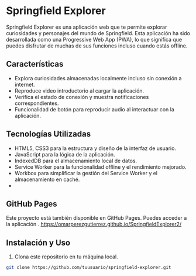 # Springfield Explorer

Springfield Explorer es una aplicación web que te permite explorar curiosidades y personajes del mundo de Springfield. Esta aplicación ha sido desarrollada como una Progressive Web App (PWA), lo que significa que puedes disfrutar de muchas de sus funciones incluso cuando estás offline.

## Características

- Explora curiosidades almacenadas localmente incluso sin conexión a internet.
- Reproduce video introductorio al cargar la aplicación.
- Verifica el estado de conexión y muestra notificaciones correspondientes.
- Funcionalidad de botón para reproducir audio al interactuar con la aplicación.

## Tecnologías Utilizadas

- HTML5, CSS3 para la estructura y diseño de la interfaz de usuario.
- JavaScript para la lógica de la aplicación.
- IndexedDB para el almacenamiento local de datos.
- Service Worker para la funcionalidad offline y el rendimiento mejorado.
- Workbox para simplificar la gestión del Service Worker y el almacenamiento en caché.
- 
## GitHub Pages
Este proyecto está también disponible en GitHub Pages. Puedes acceder a la aplicación .
https://omarperezgutierrez.github.io/SpringfieldExplorer2/

## Instalación y Uso

1. Clona este repositorio en tu máquina local.
```bash
git clone https://github.com/tuusuario/springfield-explorer.git



